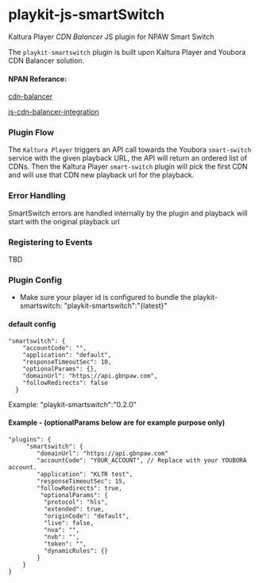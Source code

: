 # playkit-js-smartSwitch

Kaltura Player *CDN Balancer* JS plugin for NPAW Smart Switch

The `playkit-smartswitch` plugin is built upon Kaltura Player and Youbora CDN Balancer solution. 

#### NPAN Referance:
[cdn-balancer](https://documentation.npaw.com/product-guides/docs/cdn-balancer)

[js-cdn-balancer-integration](https://documentation.npaw.com/integration-docs/docs/js-cdn-balancer-integration)


### Plugin Flow 

The `Kaltura Player` triggers an API call towards the Youbora `smart-switch` service with the given playback URL,
the API will return an ordered list of CDNs. Then the Kaltura Player `smart-switch` plugin will pick the first CDN and will use that CDN new playback url for the playback.

### Error Handling

SmartSwitch errors are handled internally by the plugin and playback will start with the original playback url 


### Registering to Events

TBD


### Plugin Config

* Make sure your player id is configured to bundle the playkit-smartswitch: "playkit-smartswitch":"{latest}"

#### default config

```
"smartswitch": {
    "accountCode": "",
    "application": "default",
    "responseTimeoutSec": 10,
    "optionalParams": {},
    "domainUrl": "https://api.gbnpaw.com",
    "followRedirects": false
  }
```


Example:
"playkit-smartswitch":"0.2.0"


#### Example - (optionalParams below are for example purpose only)
```
"plugins": { 
     "smartswitch": {
        "domainUrl": "https://api.gbnpaw.com"
        "accountCode": "YOUR_ACCOUNT", // Replace with your YOUBORA account.
        "application": "KLTR test",
        "responseTimeoutSec": 15,
        "followRedirects": true,
         "optionalParams": {
          "protocol": "hls",
          "extended": true,
          "originCode": "default",
          "live": false,
          "nva": "",
          "nvb": "',
          "token": "",
          "dynamicRules": {}
        }
    }
}
```    



